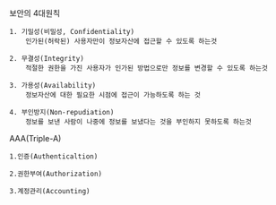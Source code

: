 보안의 4대원칙

    1. 기밀성(비밀성, Confidentiality)
        인가된(허락된) 사용자만이 정보자산에 접근할 수 있도록 하는것

    2. 무결성(Integrity)
        적절한 권한을 가진 사용자가 인가된 방법으로만 정보를 변경할 수 있도록 하는것

    3. 가용성(Availability)
        정보자산에 대한 필요한 시점에 접근이 가능하도록 하는 것

    4. 부인방지(Non-repudiation)
        정보를 보낸 사람이 나중에 정보를 보냈다는 것을 부인하지 못하도록 하는것

AAA(Triple-A)

    1.인증(Authenticaltion)

    2.권한부여(Authorization)

    3.계정관리(Accounting)